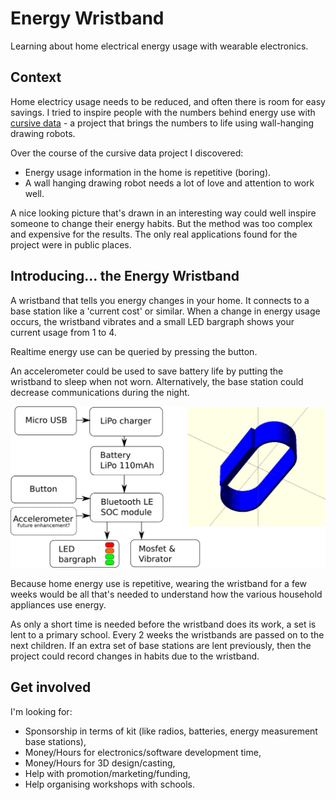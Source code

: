 # Energy Wristband

Learning about home electrical energy usage with wearable electronics.

## Context

Home electricy usage needs to be reduced, and often there is room for easy
savings. I tried to inspire people with the numbers behind energy use with
[cursive data](http://cursivedata.co.uk) - a project that brings the numbers to
life using wall-hanging drawing robots.

Over the course of the cursive data project I discovered:

* Energy usage information in the home is repetitive (boring).
* A wall hanging drawing robot needs a lot of love and attention to work well.

A nice looking picture that's drawn in an interesting way could well inspire
someone to change their energy habits. But the method was too complex and
expensive for the results. The only real applications found for the project were
in public places.

## Introducing... the Energy Wristband

A wristband that tells you energy changes in your home. It connects to a base
station like a 'current cost' or similar. When a change in energy usage occurs,
the wristband vibrates and a small LED bargraph shows your current usage from 1
to 4. 

Realtime energy use can be queried by pressing the button.

An accelerometer could be used to save battery life by putting the wristband to
sleep when not worn. Alternatively, the base station could decrease
communications during the night.

![system overview](docs/system-overview.png)

Because home energy use is repetitive, wearing the wristband for a few weeks would be all that's needed to understand how the various household appliances use energy.

As only a short time is needed before the wristband does its work, a set is lent
to a primary school. Every 2 weeks the wristbands are passed on to the next
children. If an extra set of base stations are lent previously, then the project
could record changes in habits due to the wristband.

## Get involved

I'm looking for:

* Sponsorship in terms of kit (like radios, batteries, energy measurement base stations),
* Money/Hours for electronics/software development time,
* Money/Hours for 3D design/casting,
* Help with promotion/marketing/funding,
* Help organising workshops with schools.
